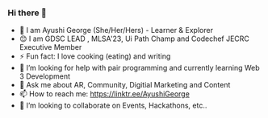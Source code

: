 ### Hi there 👋

<!--
**ayushigeorge/ayushigeorge** is a ✨ _special_ ✨ repository because its `README.md` (this file) appears on your GitHub profile.

Here are some ideas to get you started:
-->

- 👋 I am Ayushi George (She/Her/Hers) - Learner & Explorer  
- 😊 I am GDSC LEAD , MLSA'23, Ui Path Champ and Codechef JECRC Executive Member
- ⚡ Fun fact: I love cooking (eating) and writing
- 🤔 I’m looking for help with pair programming and currently learning Web 3 Development
- 💬 Ask me about AR, Community, Digitial Marketing and Content
- 📫 How to reach me: https://linktr.ee/AyushiGeorge
- 👯 I’m looking to collaborate on Events, Hackathons, etc..


